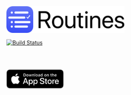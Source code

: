 <img src="/web-assets/images/web-logo-160.png" alt="Routines App Icon" height=70>

[![Build Status](https://app.bitrise.io/app/a5f28dc0acd387a6/status.svg?token=AAmEkiz-eKNi0SjFvAiQng&branch=master)](https://app.bitrise.io/app/a5f28dc0acd387a6)


<p><img src="https://donavon.app/assets/img/screenshot_1.png" width="200" alt="" />  <img src="https://donavon.app/assets/img/screenshot_2.png" width="200" alt="" />  <img src="https://donavon.app/assets/img/screenshot_3.png" width="200" alt="" />  <img src="https://donavon.app/assets/img/screenshot_4.png" width="200" alt="" /></p>
</br><a href="https://itunes.apple.com/app/apple-store/id1440566972?pt=684035&ct=donavon.app&mt=8"><img src="/web-assets/images/Download_on_the_App_Store_Badge_US-UK_RGB_blk_092917.svg" alt="Download on the iOS App Store" height=50></a>
